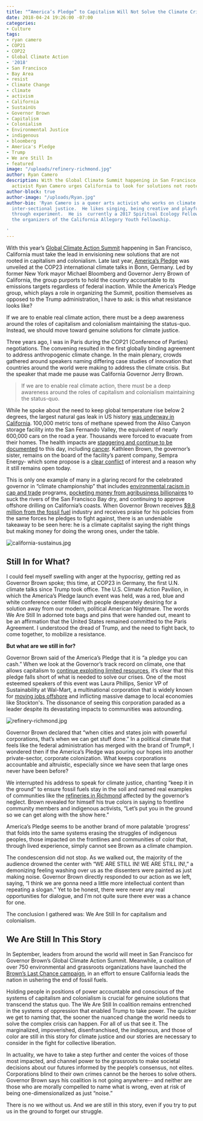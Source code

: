 ```yaml
---
title: "“America’s Pledge” to Capitalism Will Not Solve the Climate Crisis"
date: 2018-04-24 19:26:00 -07:00
categories:
- Culture
tags:
- ryan camero
- COP21
- COP22
- Global Climate Action
- '2018'
- San Francisco
- Bay Area
- resist
- Climate Change
- climate
- activism
- California
- SustainUs
- Governor Brown
- Capitalism
- Colonialism
- Environmental Justice
- indigenous
- bloomberg
- America's Pledge
- Trump
- We are Still In
- featured
image: "/uploads/refinery-richmond.jpg"
author: Ryan Camero
description: With the Global Climate Summit happening in San Francisco, radical arts
  activist Ryan Camero urges California to look for solutions not rooted in capitalist.
author-block: true
author-image: "/uploads/Ryan.jpg"
author-bio: 'Ryan Camero is a queer arts activist who works on climate issues and
  inter-sectional justice.  He likes singing, being creative and playful, and exploring
  through experiment.  He is  currently a 2017 Spiritual Ecology Fellow and one of
  the organizers of the California Allegory Youth Fellowship.

'
---
```


With this year’s [Global Climate Action Summit](https://globalclimateactionsummit.org/) happening in San Francisco, California must take the lead in envisioning new solutions that are not rooted in capitalism and colonialism. Late last year, [America’s Pledge](https://www.americaspledgeonclimate.com/) was unveiled at the COP23 international climate talks in Bonn, Germany. Led by former New York mayor Michael Bloomberg and Governor Jerry Brown of California, the group purports to hold the country accountable to its emissions targets regardless of federal inaction. While the America’s Pledge group, which plays a role in organizing the Summit, position themselves as opposed to the Trump administration, I have to ask: is this what  resistance looks like?  

If we are to enable real climate action, there must be a deep awareness around the roles of capitalism and colonialism maintaining the status-quo. Instead, we should move toward genuine solutions for climate justice.   

Three years ago, I was in Paris during the COP21 (Conference of Parties) negotiations. The convening resulted in the first globally binding agreement to address anthropogenic climate change. In the main plenary, crowds gathered around speakers naming differing case studies of innovation that countries around the world were making to address the climate crisis. But the speaker that made me pause was California Governor Jerry Brown.  

>If we are to enable real climate action, there must be a deep awareness around the roles of capitalism and colonialism maintaining the status-quo.

While he spoke about the need to keep global temperature rise below 2 degrees, the largest natural gas leak in US history [was underway in California](http://www.latimes.com/science/sciencenow/la-sci-sn-porter-ranch-methane-20160225-story.html). 100,000 metric tons of methane spewed from the Aliso Canyon storage facility into the San Fernando Valley, the equivalent of nearly 600,000 cars on the road a year. Thousands were forced to evacuate from their homes. The health impacts are [staggering and continue to be documented](https://www.dailynews.com/2017/02/05/la-doctor-sounds-alarm-over-effects-of-aliso-canyon-gas-leak/) to this day, including [cancer](http://losangeles.cbslocal.com/2017/02/28/could-the-aliso-canyon-gas-leak-be-causing-cancer-two-people-say-yes/). Kathleen Brown, the governor’s sister, remains on the board of the facility’s parent company, Sempra Energy- which some propose is a [clear conflict](http://www.sandiegouniontribune.com/news/watchdog/sd-me-sempra-report-20170801-story.html) of interest and a reason why it still remains open today.  

This is only one example of many in a glaring record for the celebrated governor in “climate championship” that includes [environmental racism in cap and trade](http://no-redd.com/environmental-racism-and-cap-and-trade-in-california/) programs, [pocketing money from agribusiness billionaires](https://www.motherjones.com/environment/2016/08/lynda-stewart-resnick-california-water/) to suck the rivers of the San Francisco Bay dry, and continuing to approve offshore drilling on California’s coasts. When Governor Brown receives [$9.8 million from the fossil fuel](https://popularresistance.org/big-oil-praises-gov-browns-state-of-the-state-address/) industry and receives praise for his policies from the same forces he pledges to fight against, there is an undeniable takeaway to be seen here: he is a climate capitalist saying the right things but making money for doing the wrong ones, under the table.  

![california-sustainus.jpg](/uploads/california-sustainus.jpg)

## Still In for What?
I could feel myself swelling with anger at the hypocrisy, getting red as Governor Brown spoke; this time, at COP23 in Germany, the first U.N. climate talks since Trump took office. The U.S. Climate Action Pavilion, in which the America’s Pledge launch event was held, was a red, blue and white conference center filled with people desperately desiring for a solution away from our modern, political American Nightmare. The words We Are Still In adorned tote bags and pins that were handed out, meant to be an affirmation that the United States remained committed to the Paris Agreement. I understood the dread of Trump, and the need to fight back, to come together, to mobilize a resistance.
 
**But what are we still in for?**
  
Governor Brown said of the America’s Pledge that it is “a pledge you can cash.” When we look at the Governor’s track record on climate, one that allows capitalism to [continue exploiting limited resources](https://www.fastcompany.com/40439316/are-you-ready-to-consider-that-capitalism-is-the-real-problem), it’s clear that this pledge falls short of what is needed to solve our crises. One of the most esteemed speakers of this event was Laura Phillips, Senior VP of Sustainability at Wal-Mart, a multinational corporation that is widely known for [moving jobs offshore](https://www.fastcompany.com/47593/wal-mart-you-dont-know) and inflicting massive damage to local economies like Stockton's. The dissonance of seeing this corporation paraded as a leader despite its devastating impacts to communities was astounding.  

![refinery-richmond.jpg](/uploads/refinery-richmond.jpg)

Governor Brown declared that “when cities and states join with powerful corporations, that’s when we can get stuff done.” In a political climate that feels like the federal administration has merged with the brand of Trump®, I wondered then if the America’s Pledge was pouring our hopes into another private-sector, corporate colonization. What keeps corporations accountable and altruistic, especially since we have seen that large ones never have been before?  

We interrupted his address to speak for climate justice, chanting “keep it in the ground” to ensure fossil fuels stay in the soil and named real examples of communities like the [refineries in Richmond](http://www.earthisland.org/journal/index.php/elist/eListRead/fifth_anniversary_of_chevron_richmond_refinery_fire/) affected by the governor’s neglect.  Brown revealed for himself his true colors in saying to frontline community members and indigenous activists, “Let’s put you in the ground so we can get along with the show here.”  

America’s Pledge seems to be another brand of more palatable ‘progress’ that folds into the same systems erasing the struggles of indigenous peoples, those impacted on the frontlines and communities of color that, through lived experience, simply cannot see Brown as a climate champion.  

The condescension did not stop. As we walked out, the majority of the audience drowned the center with “WE ARE STILL IN! WE ARE STILL IN!,” a demonizing feeling washing over us as the dissenters were painted as just making noise. Governor Brown directly responded to our action as we left, saying, “I think we are gonna need a little more intellectual content than repeating a slogan.” Yet to be honest, there were never any real opportunities for dialogue, and I’m not quite sure there ever was a chance for one.  

The conclusion I gathered was: We Are Still In for capitalism and colonialism.

## We Are Still In This Story
In September, leaders from around the world will meet in San Francisco for Governor Brown’s Global Climate Action Summit. Meanwhile, a coalition of over 750 environmental and grassroots organizations have launched the [Brown’s Last Chance campaign](http://brownslastchance.org/), in an effort to ensure California leads the nation in ushering the end of fossil fuels.  

Holding people in positions of power accountable and conscious of the systems of capitalism and colonialism is crucial for genuine solutions that transcend the status quo. The We Are Still In coalition remains entrenched in the systems of oppression that enabled Trump to take power. The quicker we get to naming that, the sooner the nuanced change the world needs to solve the complex crisis can happen. For all of us that see it. The marginalized, impoverished, disenfranchised, the indigenous, and those of color are still in this story for climate justice and our stories are necessary to consider in the fight for collective liberation.  

In actuality, we have to take a step further and center the voices of those most impacted, and channel power to the grassroots to make societal decisions about our futures informed by the people’s consensus, not elites. Corporations blind to their own crimes cannot be the heroes to solve others. Governor Brown says his coalition is not going anywhere-- and neither are those who are morally compelled to name what is wrong, even at risk of being one-dimensionalized as just “noise.”  

There is no we without us. And we are still in this story, even if you try to put us in the ground to forget our struggle. 
